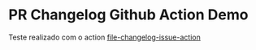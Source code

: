 # PR Changelog Github Action Demo

Teste realizado com o action [file-changelog-issue-action](https://github.com/Guzzler/file-changelog-issue-action)
